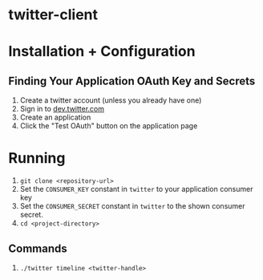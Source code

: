 twitter-client
==============
# Installation + Configuration


## Finding Your Application OAuth Key and Secrets
1. Create a twitter account (unless you already have one)
1. Sign in to [dev.twitter.com](https://dev.twitter.com/)
1. Create an application
1. Click the "Test OAuth" button on the application page

# Running

1. `git clone <repository-url>`
1. Set the `CONSUMER_KEY` constant in `twitter` to your application consumer key
1. Set the `CONSUMER_SECRET` constant in `twitter` to the shown consumer secret.
1. `cd <project-directory>`

## Commands

1. `./twitter timeline <twitter-handle>`
